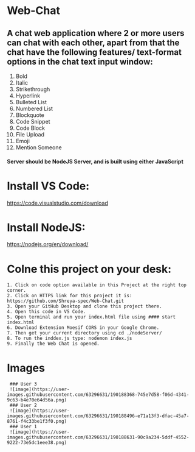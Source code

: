 # Web-Chat
## A chat web application where 2 or more users can chat with each other, apart from that the chat have the following features/ text-format options in the chat text input window:
1. Bold
2. Italic
3. Strikethrough
4. Hyperlink
5. Bulleted List
6. Numbered List
7. Blockquote
8. Code Snippet
9. Code Block
10. File Upload
11. Emoji
12. Mention Someone

#### Server should be NodeJS Server, and is built using either JavaScript 
# Install VS Code:
https://code.visualstudio.com/download

# Install NodeJS:
https://nodejs.org/en/download/

# Colne this project on your desk:
    1. Click on code option available in this Project at the right top corner.
    2. Click on HTTPS link for this project it is: https://github.com/Shreya-spec/Web-Chat.git
    3. Open your GitHub Desktop and clone this project there.
    4. Open this code in VS Code.
    5. Open terminal and run your index.html file using #### start index.html
    6. Download Extension Moesif CORS in your Google Chrome.
    7. Then get your current directory using cd ./nodeServer/
    8. To run the inddex.js type: nodemon index.js
    9. Finally the Web Chat is opened.
 # Images
     ### User 3
     ![image](https://user-images.githubusercontent.com/63296631/190188368-745e7d58-f06d-4341-9c63-b4e70e64d56a.png)
     ### User 2
     ![image](https://user-images.githubusercontent.com/63296631/190188496-e71a13f3-dfac-45a7-8761-f4c33be1f3f0.png)
     ### User 1
     ![image](https://user-images.githubusercontent.com/63296631/190188631-90c9a234-5ddf-4552-9222-73e5dc1eee38.png)
